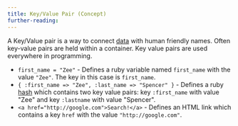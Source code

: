```yaml
---
title: Key/Value Pair (Concept)
further-reading:
---
```



A Key/Value pair is a way to connect [data](/data) with human friendly names. Often key-value pairs are held within a container. Key value pairs are used everywhere in programming.

* `first_name = "Zee"` - Defines a ruby variable named `first_name` with the value `"Zee"`. The key in this case is `first_name`.
* `{ :first_name => "Zee", :last_name => "Spencer" }` - Defines a ruby [hash](/hash-map-datatype) which contains two key value pairs: key `:first_name` with value "Zee"  and key `:lastname` with value "Spencer".
* `<a href="http://google.com">Search!</a>` - Defines an HTML link which contains a key `href` with the value `"http://google.com"`.

